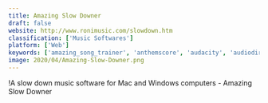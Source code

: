 ```yaml
---
title: Amazing Slow Downer
draft: false 
website: http://www.ronimusic.com/slowdown.htm
classification: ['Music Softwares']
platform: ['Web']
keywords: ['amazing_song_trainer', 'anthemscore', 'audacity', 'audiodirector', 'audioretoucher', 'audiveris', 'chord_generator', 'guitaa', 'guitar_dashboard', 'mudic', 'musictrans', 'neuratron_audioscore', 'phrase_trainer', 'song_surgeon', 'sonic_visualiser', 'stringed_2', 'transcribe', 'tune_transcriber', 'zynewave_podium', 'otranscribe']
image: 2020/04/Amazing-Slow-Downer.png
---
```

!A slow down music
software for Mac and Windows computers - Amazing Slow Downer